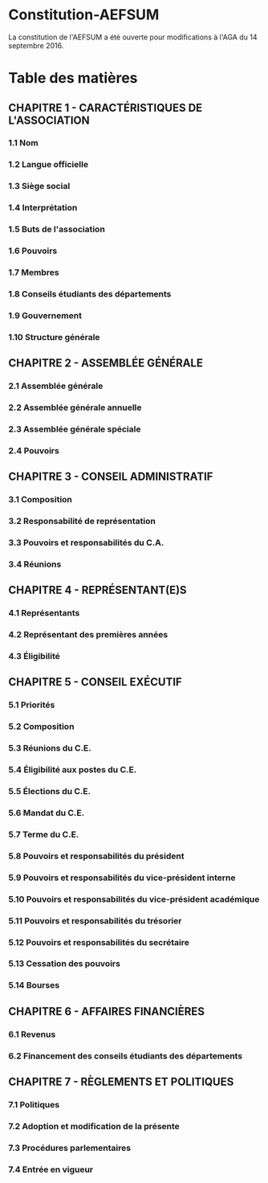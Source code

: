 # Constitution-AEFSUM
La constitution de l'AEFSUM a été ouverte pour modifications à l'AGA du 14 septembre 2016.

# Table des matières

## CHAPITRE 1 - CARACTÉRISTIQUES DE L'ASSOCIATION

### 1.1 Nom
### 1.2 Langue officielle
### 1.3 Siège social
### 1.4 Interprétation
### 1.5 Buts de l'association
### 1.6 Pouvoirs
### 1.7 Membres
### 1.8 Conseils étudiants des départements
### 1.9 Gouvernement
### 1.10 Structure générale

## CHAPITRE 2 - ASSEMBLÉE GÉNÉRALE

### 2.1 Assemblée générale
### 2.2 Assemblée générale annuelle
### 2.3 Assemblée générale spéciale
### 2.4 Pouvoirs

## CHAPITRE 3 - CONSEIL ADMINISTRATIF

### 3.1 Composition
### 3.2 Responsabilité de représentation
### 3.3 Pouvoirs et responsabilités du C.A.
### 3.4 Réunions

## CHAPITRE 4 - REPRÉSENTANT(E)S

### 4.1 Représentants
### 4.2 Représentant des premières années
### 4.3 Éligibilité

## CHAPITRE 5 - CONSEIL EXÉCUTIF

### 5.1 Priorités
### 5.2 Composition
### 5.3 Réunions du C.E.
### 5.4 Éligibilité aux postes du C.E.
### 5.5 Élections du C.E.
### 5.6 Mandat du C.E.
### 5.7 Terme du C.E.
### 5.8 Pouvoirs et responsabilités du président
### 5.9 Pouvoirs et responsabilités du vice-président interne
### 5.10 Pouvoirs et responsabilités du vice-président académique
### 5.11 Pouvoirs et responsabilités du trésorier
### 5.12 Pouvoirs et responsabilités du secrétaire
### 5.13 Cessation des pouvoirs
### 5.14 Bourses

## CHAPITRE 6 - AFFAIRES FINANCIÈRES

### 6.1 Revenus
### 6.2 Financement des conseils étudiants des départements

## CHAPITRE 7 - RÈGLEMENTS ET POLITIQUES

### 7.1 Politiques
### 7.2 Adoption et modification de la présente
### 7.3 Procédures parlementaires
### 7.4 Entrée en vigueur
